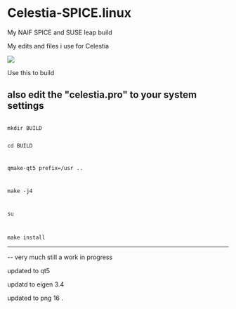 # Celestia-SPICE.linux
My NAIF SPICE  and SUSE leap build 

My edits and files i use for Celestia 

![](https://raw.githubusercontent.com/JohnVV/MyCelestiaBuild/master/celestia/splash.png)

Use this to build 

also edit the "celestia.pro" to your system settings 
--------
<code>
mkdir BUILD

cd BUILD

qmake-qt5 prefix=/usr ..

make -j4 

su

make install 
</code>


--------


-- very much still a work in progress 

updated to qt5

updatd to eigen 3.4 

updated to png 16 
.
